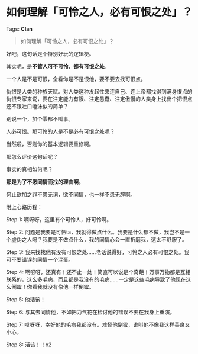 # 如何理解「可怜之人，必有可恨之处」？

Tags: **Clan**

> 如何理解「可怜之人，必有可恨之处」？

好吧，这句话是个特别好玩的逻辑梗。

其实呢，是**不管人可不可怜，都有可恨之处**。

一个人是不是可恨，全看你是不是恨他，要不要去找可恨点。

仇恨是人类的种族天赋。对人类这种发起性来连自己、连上帝都找得到满身恨点的仇恨专家来说，要在注定能力有限、注定愚蠢、注定傲慢的人类身上找出个把恨点还不跟吐口唾沫似的简单？

别说一个，加个零都不叫事。

人必可恨。那可怜的人是不是必有可恨之处呢？

当然啦，否则你的基本逻辑要重修啊。

那怎么评价这句话呢？

事实的真相如何呢？

**那是为了不愿同情而找的理由啊**。

何止欲加之罪不患无词，欲不同情，也一样不患无辞啊。

  


附上心路历程：

Step 1: 啊呀呀，这里有个可怜人，好可怜啊。

Step 2: 问题是我要是可怜ta，我就得做点什么。我要是什么都不做，我岂不是一个虚伪之人吗？我要是不做点什么，我的同情心会一直折磨我，这太不舒服了。

Step 3: 我来找找他有没有可恨之处……老话说得好，可怜之人必有可恨之处。我可不要错误的同情一个混蛋。

Step 4: 啊呀呀，还真有！还不止一处！简直可以说是个奇葩！万事万物都是互相联系的，这么多毛病，而且都是我没有的毛病……一定是这些毛病导致了他现在这么倒霉！你看我就没有像他一样倒霉。

Step 5: 他活该！

Step 6: 与其去同情他，不如把力气花在检讨他的错误不要在我身上重演。

Step 7: 哎呀呀，幸好他的毛病我都没有。难怪他倒霉，谁叫他不像我这样善良又小心。

Step 8: 活该！！x2



